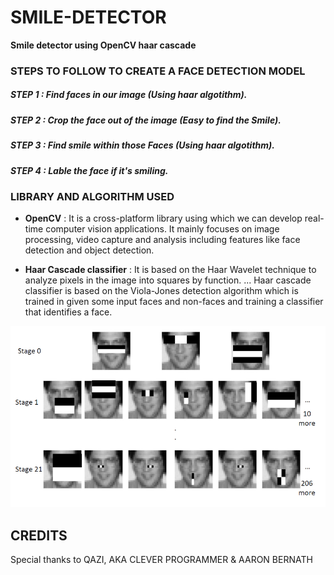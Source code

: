 # SMILE-DETECTOR
**Smile detector using OpenCV haar cascade**

### STEPS TO FOLLOW TO CREATE A FACE DETECTION MODEL

##### STEP 1 : Find faces in our image (Using haar algotithm).
##### STEP 2 : Crop the face out of the image (Easy to find the Smile).
##### STEP 3 : Find smile within those Faces (Using haar algotithm).
##### STEP 4 : Lable the face if it's smiling.


### LIBRARY AND ALGORITHM USED

* **OpenCV** : It is a cross-platform library using which we can develop real-time computer vision applications. It mainly focuses on image processing, video capture and analysis including features like face detection and object detection.

* **Haar Cascade classifier** : It is based on the Haar Wavelet technique to analyze pixels in the image into squares by function. ... Haar cascade classifier is based on the Viola-Jones detection algorithm which is trained in given some input faces and non-faces and training a classifier that identifies a face.

![After](IMG.png)


## CREDITS
Special thanks to QAZI, AKA CLEVER PROGRAMMER & AARON BERNATH

